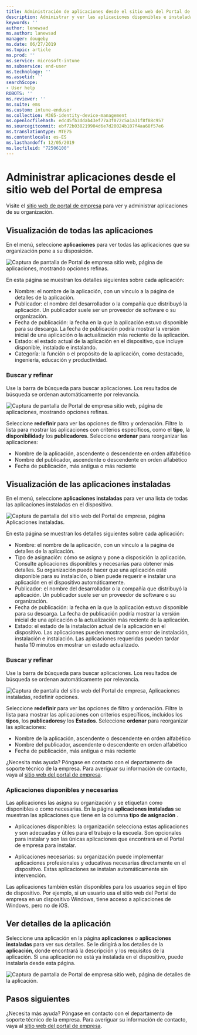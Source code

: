 ```yaml
---
title: Administración de aplicaciones desde el sitio web del Portal de empresa de Intune
description: Administrar y ver las aplicaciones disponibles e instaladas
keywords: ''
author: lenewsad
ms.author: lanewsad
manager: dougeby
ms.date: 06/27/2019
ms.topic: article
ms.prod: ''
ms.service: microsoft-intune
ms.subservice: end-user
ms.technology: ''
ms.assetid: ''
searchScope:
- User help
ROBOTS: ''
ms.reviewer: ''
ms.suite: ems
ms.custom: intune-enduser
ms.collection: M365-identity-device-management
ms.openlocfilehash: edc45fb3ddab43ef77a3f072c5a1a31f8f88c957
ms.sourcegitcommit: ebf72b038219904d6e7d20024b107f4aa68f57e6
ms.translationtype: MTE75
ms.contentlocale: es-ES
ms.lasthandoff: 12/05/2019
ms.locfileid: "72506100"
---
```

# <a name="manage-apps-from-the-company-portal-website"></a>Administrar aplicaciones desde el sitio web del Portal de empresa 
Visite el [sitio web de portal de empresa](https://portal.manage.microsoft.com) para ver y administrar aplicaciones de su organización. 

## <a name="view-all-apps"></a>Visualización de todas las aplicaciones  
En el menú, seleccione **aplicaciones** para ver todas las aplicaciones que su organización pone a su disposición. 

   ![Captura de pantalla de Portal de empresa sitio web, página de aplicaciones, mostrando opciones refinas.](./media/intune-view-apps-1907.png)  

En esta página se muestran los detalles siguientes sobre cada aplicación:  

* Nombre: el nombre de la aplicación, con un vínculo a la página de detalles de la aplicación.
* Publicador: el nombre del desarrollador o la compañía que distribuyó la aplicación. Un publicador suele ser un proveedor de software o su organización.  
* Fecha de publicación: la fecha en la que la aplicación estuvo disponible para su descarga. La fecha de publicación podría mostrar la versión inicial de una aplicación o la actualización más reciente de la aplicación.
* Estado: el estado actual de la aplicación en el dispositivo, que incluye disponible, instalado e instalando. 
* Categoría: la función o el propósito de la aplicación, como destacado, ingeniería, educación y productividad.  

### <a name="search-and-refine"></a>Buscar y refinar   

Use la barra de búsqueda para buscar aplicaciones. Los resultados de búsqueda se ordenan automáticamente por relevancia.  

   ![Captura de pantalla de Portal de empresa sitio web, página de aplicaciones, mostrando opciones refinas.](./media/intune-refine-all-apps-1907.png)  

Seleccione **redefinir** para ver las opciones de filtro y ordenación. Filtre la lista para mostrar las aplicaciones con criterios específicos, como el **tipo**, la **disponibilidad**y los **publicadores**. Seleccione **ordenar** para reorganizar las aplicaciones:

* Nombre de la aplicación, ascendente o descendente en orden alfabético 
* Nombre del publicador, ascendente o descendente en orden alfabético 
* Fecha de publicación, más antigua o más reciente  

## <a name="view-installed-apps"></a>Visualización de las aplicaciones instaladas  
En el menú, seleccione **aplicaciones instaladas** para ver una lista de todas las aplicaciones instaladas en el dispositivo.  

   ![Captura de pantalla del sitio web del Portal de empresa, página Aplicaciones instaladas.](./media/intune-installed-apps-1907.png)  


En esta página se muestran los detalles siguientes sobre cada aplicación:  

* Nombre: el nombre de la aplicación, con un vínculo a la página de detalles de la aplicación.
* Tipo de asignación: cómo se asigna y pone a disposición la aplicación. Consulte aplicaciones disponibles y necesarias para obtener más detalles. Su organización puede hacer que una aplicación esté disponible para su instalación, o bien puede requerir e instalar una aplicación en el dispositivo automáticamente.  
* Publicador: el nombre del desarrollador o la compañía que distribuyó la aplicación. Un publicador suele ser un proveedor de software o su organización.  
* Fecha de publicación: la fecha en la que la aplicación estuvo disponible para su descarga. La fecha de publicación podría mostrar la versión inicial de una aplicación o la actualización más reciente de la aplicación.
* Estado: el estado de la instalación actual de la aplicación en el dispositivo. Las aplicaciones pueden mostrar como error de instalación, instalación e instalación. Las aplicaciones requeridas pueden tardar hasta 10 minutos en mostrar un estado actualizado.  

### <a name="search-and-refine"></a>Buscar y refinar  

Use la barra de búsqueda para buscar aplicaciones. Los resultados de búsqueda se ordenan automáticamente por relevancia.  

   ![Captura de pantalla del sitio web del Portal de empresa, Aplicaciones instaladas, redefinir opciones.](./media/intune-installed-refine-1907.png)  

Seleccione **redefinir** para ver las opciones de filtro y ordenación. Filtre la lista para mostrar las aplicaciones con criterios específicos, incluidos los **tipos**, los **publicadores**y los **Estados**. Seleccione **ordenar** para reorganizar las aplicaciones:

* Nombre de la aplicación, ascendente o descendente en orden alfabético  
* Nombre del publicador, ascendente o descendente en orden alfabético  
* Fecha de publicación, más antigua o más reciente  

¿Necesita más ayuda? Póngase en contacto con el departamento de soporte técnico de la empresa. Para averiguar su información de contacto, vaya al [sitio web del portal de empresa](https://go.microsoft.com/fwlink/?linkid=2010980).  

### <a name="available-and-required-apps"></a>Aplicaciones disponibles y necesarias
Las aplicaciones las asigna su organización y se etiquetan como disponibles o como necesarias. En la página **aplicaciones instaladas** se muestran las aplicaciones que tiene en la columna **tipo de asignación** . 


* Aplicaciones disponibles: la organización selecciona estas aplicaciones y son adecuadas y útiles para el trabajo o la escuela. Son opcionales para instalar y son las únicas aplicaciones que encontrará en el Portal de empresa para instalar. 

* Aplicaciones necesarias: su organización puede implementar aplicaciones profesionales y educativas necesarias directamente en el dispositivo. Estas aplicaciones se instalan automáticamente sin intervención. 

Las aplicaciones también están disponibles para los usuarios según el tipo de dispositivo. Por ejemplo, si un usuario usa el sitio web del Portal de empresa en un dispositivo Windows, tiene acceso a aplicaciones de Windows, pero no de iOS.  

## <a name="view-app-details"></a>Ver detalles de la aplicación  
Seleccione una aplicación en la página **aplicaciones** o **aplicaciones instaladas** para ver sus detalles. Se le dirigirá a los detalles de la **aplicación**, donde encontrará la descripción y los requisitos de la aplicación. Si una aplicación no está ya instalada en el dispositivo, puede instalarla desde esta página. 


   ![Captura de pantalla de Portal de empresa sitio web, página de detalles de la aplicación.](./media/intune-app-details-1907.png)  

## <a name="next-steps"></a>Pasos siguientes
¿Necesita más ayuda? Póngase en contacto con el departamento de soporte técnico de la empresa. Para averiguar su información de contacto, vaya al [sitio web del portal de empresa](https://go.microsoft.com/fwlink/?linkid=2010980).  
